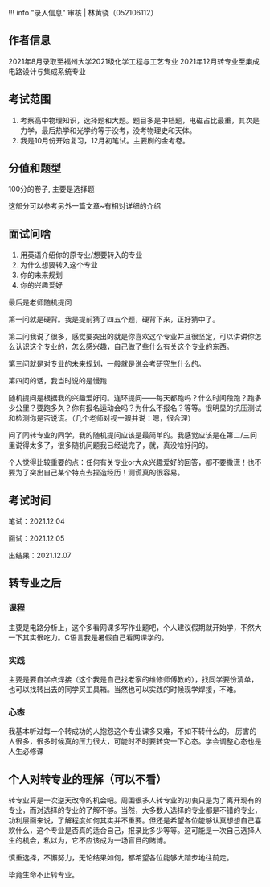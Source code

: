 !!! info "录入信息"
    审核 | 林黄骁（052106112）
## 作者信息

2021年8月录取至福州大学2021级化学工程与工艺专业
2021年12月转专业至集成电路设计与集成系统专业

## 考试范围

1. 考察高中物理知识，选择题和大题。题目多是中档题，电磁占比最重，其次是力学，最后热学和光学约等于没考，没考物理史和天体。
2. 我是10月份开始复习，12月初笔试。主要刷的金考卷。

## 分值和题型

100分的卷子, 主要是选择题

这部分可以参考另外一篇文章~有相对详细的介绍

## 面试问啥

1. 用英语介绍你的原专业/想要转入的专业
2. 为什么想要转入这个专业
3. 你的未来规划
4. 你的兴趣爱好

最后是老师随机提问

第一问就是硬背。我是提前猜了四五个题，硬背下来，正好猜中了。

第二问我说了很多，感觉要突出的就是你喜欢这个专业并且很坚定，可以讲讲你怎么认识这个专业的，怎么感兴趣，自己做了些什么有关这个专业的东西。

第三问就是对专业的未来规划，一般就是说会考研究生什么的。

第四问的话，我当时说的是慢跑

随机提问是根据我的兴趣爱好问。连环提问——每天都跑吗？什么时间段跑？跑多少公里？要跑多久？你有报名运动会吗？为什么不报名？等等。很明显的抗压测试和检测你是否说谎。（几个老师对视一眼并说：嗯，很合理）


问了同转专业的同学，我的随机提问应该是最简单的。我感觉应该是在第二/三问里说得太多了，很多随机问题我已经说完了，就，真没啥好问的。


个人觉得比较重要的点：任何有关专业or大众兴趣爱好的回答，都不要撒谎！也不要为了突出自己某个特点去捏造经历！测谎真的很容易。

## 考试时间

笔试：2021.12.04

面试：2021.12.05

出结果：2021.12.07

## 转专业之后

### 课程

主要是电路分析上，这个多看网课多写作业题吧，个人建议假期就开始学，不然大一下其实很吃力。C语言我是暑假自己看网课学的。

### 实践

主要是要自学点焊接（这个我是自己找老家的维修师傅教的），找同学要份清单，也可以找转出去的同学买工具箱。当然也可以实践的时候现学焊接，不难。

### 心态

我基本听过每一个转成功的人抱怨这个专业课多又难，不如不转什么的。
厉害的人很多，很多时候真的压力很大，可能时不时要转变一下心态。学会调整心态也是人生必修课

## 个人对转专业的理解（可以不看）

转专业算是一次逆天改命的机会吧。周围很多人转专业的初衷只是为了离开现有的专业，而对选择的专业的了解不够。当然，大多数人选择的专业都是不错的专业，功利层面来说，了解程度如何其实并不重要。但还是希望各位能够认真想想自己喜欢什么，这个专业是否真的适合自己，报录比多少等等。这可能是一次自己选择人生的机会，私以为，它不应该成为一场盲目的赌博。

慎重选择，不懈努力，无论结果如何，都希望各位能够大踏步地往前走。

毕竟生命不止转专业。
